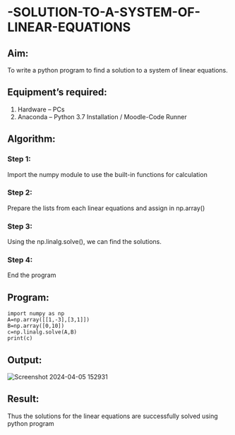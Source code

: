 # -SOLUTION-TO-A-SYSTEM-OF-LINEAR-EQUATIONS
## Aim:
To write a python program to find a solution to a system of linear equations.
## Equipment’s required:
1. 	Hardware – PCs
2. 	Anaconda – Python 3.7 Installation / Moodle-Code Runner
## Algorithm:
### Step 1: 
Import the numpy module to use the built-in functions for calculation
### Step 2: 
Prepare the lists from each linear equations and assign in np.array()
### Step 3: 
Using the np.linalg.solve(), we can find the solutions.
### Step 4: 
End the program
## Program:
```
import numpy as np
A=np.array([[1,-3],[3,1]])
B=np.array([0,10])
c=np.linalg.solve(A,B)
print(c)
```
## Output:
![Screenshot 2024-04-05 152931](https://github.com/23002248/-SOLUTION-TO-A-SYSTEM-OF-LINEAR-EQUATIONS/assets/151701774/a7ba31ae-fefb-4b8e-8dd4-4e974767c0f6)

## Result: 
Thus the solutions for the linear equations are successfully solved using python program

